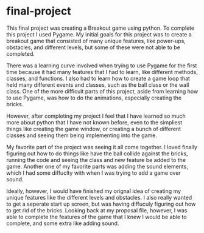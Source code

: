 # final-project


This final project was creating a Breakout game using python. To complete this project I used Pygame. My initial goals for this project was to create a breakout game that consisted of many unique features, like power-ups, obstacles, and different levels, but some of these were not able to be completed. 

There was a learning curve involved when trying to use Pygame for the first time because it had many features that I had to learn, like different methods, classes, and functions. I also had to learn how to create a game loop that held many different events and classes, such as the ball class or the wall class. One of the more difficult parts of this project, aside from learning how to use Pygame, was how to do the animations, especially creating the bricks. 

However, after completing my project I feel that I have learned so much more about python that I have not known before, even to the simpliest things like creating the game window, or creating a bunch of different classes and seeing them being implementing into the game.

My favorite part of the project was seeing it all come together. I loved finally figuring out how to do things like have the ball collide against the bricks, running the code and seeing the class and new feature be added to the game. Another one of my favorite parts was adding the sound elements, which I had some diffuclty with when I was trying to add a game over sound. 

Ideally, however, I would have finished my orignal idea of creating my unique features like the different levels and obstacles. I also really wanted to get a seperate start up screen, but was having diffuculy figuring out how to get rid of the bricks. Looking back at my proposal file, however, I was able to complete the features of the game that I knew I would be able to complete, and some extra like adding sound.
